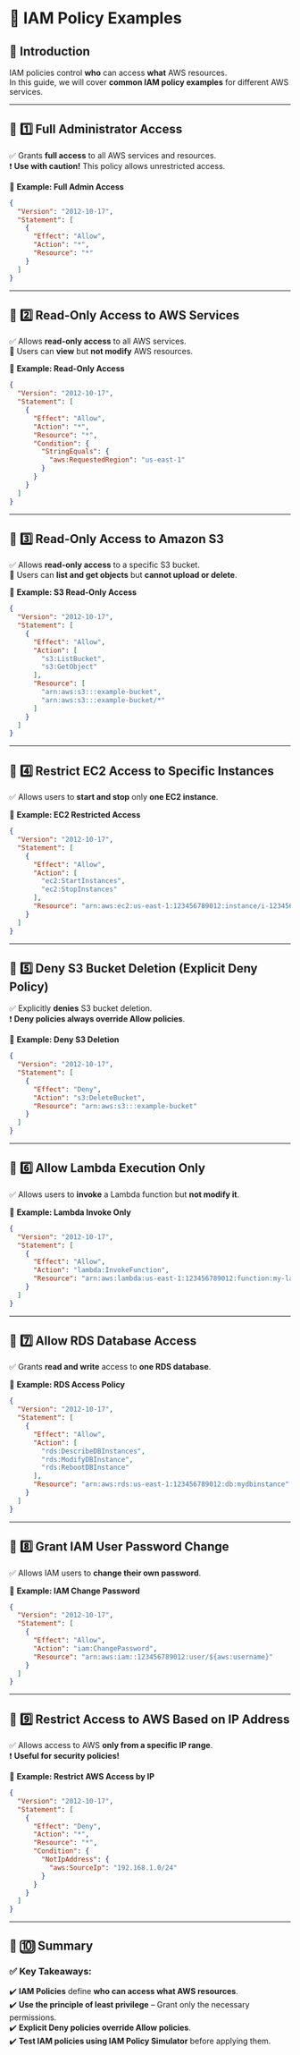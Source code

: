 # 🔐 IAM Policy Examples

## 🎉 Introduction  
IAM policies control **who** can access **what** AWS resources.  
In this guide, we will cover **common IAM policy examples** for different AWS services.

---

## 📌 1️⃣ Full Administrator Access  
✅ Grants **full access** to all AWS services and resources.  
❗ **Use with caution!** This policy allows unrestricted access.

📜 **Example: Full Admin Access**
```json
{
  "Version": "2012-10-17",
  "Statement": [
    {
      "Effect": "Allow",
      "Action": "*",
      "Resource": "*"
    }
  ]
}
```
---

## 📌 2️⃣ Read-Only Access to AWS Services  
✅ Allows **read-only access** to all AWS services.  
🔹 Users can **view** but **not modify** AWS resources.

📜 **Example: Read-Only Access**
```json
{
  "Version": "2012-10-17",
  "Statement": [
    {
      "Effect": "Allow",
      "Action": "*",
      "Resource": "*",
      "Condition": {
        "StringEquals": {
          "aws:RequestedRegion": "us-east-1"
        }
      }
    }
  ]
}
```
---

## 📌 3️⃣ Read-Only Access to Amazon S3  
✅ Allows **read-only access** to a specific S3 bucket.  
🔹 Users can **list and get objects** but **cannot upload or delete**.

📜 **Example: S3 Read-Only Access**
```json
{
  "Version": "2012-10-17",
  "Statement": [
    {
      "Effect": "Allow",
      "Action": [
        "s3:ListBucket",
        "s3:GetObject"
      ],
      "Resource": [
        "arn:aws:s3:::example-bucket",
        "arn:aws:s3:::example-bucket/*"
      ]
    }
  ]
}
```
---

## 📌 4️⃣ Restrict EC2 Access to Specific Instances  
✅ Allows users to **start and stop** only **one EC2 instance**.  

📜 **Example: EC2 Restricted Access**
```json
{
  "Version": "2012-10-17",
  "Statement": [
    {
      "Effect": "Allow",
      "Action": [
        "ec2:StartInstances",
        "ec2:StopInstances"
      ],
      "Resource": "arn:aws:ec2:us-east-1:123456789012:instance/i-1234567890abcdef0"
    }
  ]
}
```
---

## 📌 5️⃣ Deny S3 Bucket Deletion (Explicit Deny Policy)  
✅ Explicitly **denies** S3 bucket deletion.  
❗ **Deny policies always override Allow policies**.

📜 **Example: Deny S3 Deletion**
```json
{
  "Version": "2012-10-17",
  "Statement": [
    {
      "Effect": "Deny",
      "Action": "s3:DeleteBucket",
      "Resource": "arn:aws:s3:::example-bucket"
    }
  ]
}
```
---

## 📌 6️⃣ Allow Lambda Execution Only  
✅ Allows users to **invoke** a Lambda function but **not modify it**.

📜 **Example: Lambda Invoke Only**
```json
{
  "Version": "2012-10-17",
  "Statement": [
    {
      "Effect": "Allow",
      "Action": "lambda:InvokeFunction",
      "Resource": "arn:aws:lambda:us-east-1:123456789012:function:my-lambda-function"
    }
  ]
}
```
---

## 📌 7️⃣ Allow RDS Database Access  
✅ Grants **read and write** access to **one RDS database**.

📜 **Example: RDS Access Policy**
```json
{
  "Version": "2012-10-17",
  "Statement": [
    {
      "Effect": "Allow",
      "Action": [
        "rds:DescribeDBInstances",
        "rds:ModifyDBInstance",
        "rds:RebootDBInstance"
      ],
      "Resource": "arn:aws:rds:us-east-1:123456789012:db:mydbinstance"
    }
  ]
}
```
---

## 📌 8️⃣ Grant IAM User Password Change  
✅ Allows IAM users to **change their own password**.  

📜 **Example: IAM Change Password**
```json
{
  "Version": "2012-10-17",
  "Statement": [
    {
      "Effect": "Allow",
      "Action": "iam:ChangePassword",
      "Resource": "arn:aws:iam::123456789012:user/${aws:username}"
    }
  ]
}
```
---

## 📌 9️⃣ Restrict Access to AWS Based on IP Address  
✅ Allows access to AWS **only from a specific IP range**.  
❗ **Useful for security policies!**

📜 **Example: Restrict AWS Access by IP**
```json
{
  "Version": "2012-10-17",
  "Statement": [
    {
      "Effect": "Deny",
      "Action": "*",
      "Resource": "*",
      "Condition": {
        "NotIpAddress": {
          "aws:SourceIp": "192.168.1.0/24"
        }
      }
    }
  ]
}
```
---

## 📌 🔟 Summary  

### ✅ Key Takeaways:  
✔️ **IAM Policies** define **who can access what AWS resources**.  
✔️ **Use the principle of least privilege** – Grant only the necessary permissions.  
✔️ **Explicit Deny policies override Allow policies**.  
✔️ **Test IAM policies using IAM Policy Simulator** before applying them.  

